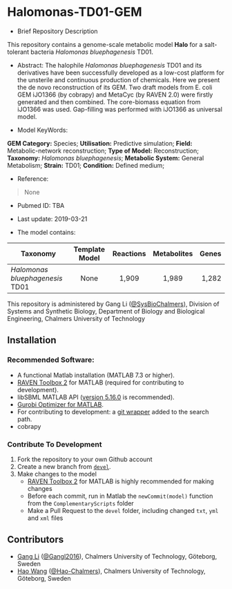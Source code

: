# Halomonas-TD01-GEM

- Brief Repository Description

This repository contains a genome-scale metabolic model **Halo** for a salt-tolerant bacteria _Halomonas bluephagenesis_ TD01.

- Abstract:
The halophile _Halomonas bluephagenesis_ TD01 and its derivatives have been successfully developed as a low-cost platform for the unsterile and continuous production of chemicals. Here we present the de novo reconstruction of its GEM. Two draft models from E. coli GEM iJO1366 (by cobrapy) and MetaCyc (by RAVEN 2.0) were firstly generated and then combined. The core-biomass equation from iJO1366
was used. Gap-filling was performed with iJO1366 as universal model.

- Model KeyWords:

**GEM Category:** Species; **Utilisation:** Predictive simulation; **Field:** Metabolic-network reconstruction; **Type of Model:** Reconstruction; **Taxonomy:** _Halomonas bluephagenesis_; **Metabolic System:** General Metabolism; **Strain:** TD01; **Condition:** Defined medium;

- Reference:
> None

- Pubmed ID: TBA

- Last update: 2019-03-21

- The model contains:

| Taxonomy | Template Model | Reactions | Metabolites| Genes |
| ------------- |:-------------:|:-------------:|:-------------:|-----:|
| _Halomonas bluephagenesis_ TD01 | None | 1,909 | 1,989 | 1,282 |

This repository is administered by Gang Li ([@SysBioChalmers](https://github.com/SysBioChalmers)), Division of Systems and Synthetic Biology, Department of Biology and Biological Engineering, Chalmers University of Technology

## Installation

### Recommended Software:
* A functional Matlab installation (MATLAB 7.3 or higher).
* [RAVEN Toolbox 2](https://github.com/SysBioChalmers/RAVEN) for MATLAB (required for contributing to development).
* libSBML MATLAB API ([version 5.16.0](https://sourceforge.net/projects/sbml/files/libsbml/5.13.0/stable/MATLAB%20interface/)  is recommended).
* [Gurobi Optimizer for MATLAB](http://www.gurobi.com/registration/download-reg).
* For contributing to development: a [git wrapper](https://github.com/manur/MATLAB-git) added to the search path.
* cobrapy


### Contribute To Development
1. Fork the repository to your own Github account
2. Create a new branch from [`devel`](https://github.com/SysBioChalmers/Streptomyces_coelicolor-GEM/tree/devel).
3. Make changes to the model
    + [RAVEN Toolbox 2](https://github.com/SysBioChalmers/RAVEN) for MATLAB is highly recommended for making changes
    + Before each commit, run in Matlab the `newCommit(model)` function from the `ComplementaryScripts` folder
    + Make a Pull Request to the `devel` folder, including changed `txt`, `yml` and `xml` files

## Contributors
* [Gang Li](https://www.chalmers.se/en/staff/Pages/gangl.aspx) ([@Gangl2016](https://github.com/Gangl2016)), Chalmers University of Technology, Göteborg, Sweden
* [Hao Wang](https://www.chalmers.se/en/staff/Pages/hao-wang.aspx) ([@Hao-Chalmers](https://github.com/Hao-Chalmers)), Chalmers University of Technology, Göteborg, Sweden
